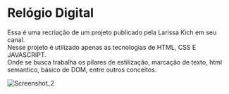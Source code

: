 # Relógio Digital

Essa é uma recriação de um projeto publicado pela Larissa Kich em seu canal.
</br>
Nesse projeto é utilizado apenas as tecnologias de HTML, CSS E JAVASCRIPT.
</br>
Onde se busca trabalha os pilares de estilização, marcação de texto, html semantico, básico de DOM, entre outros conceitos.
</br>
 
![Screenshot_2](https://github.com/higorxi/relogio_digital/assets/100055740/0f8b6577-0c96-40d1-a5ae-4e34e7182616)
